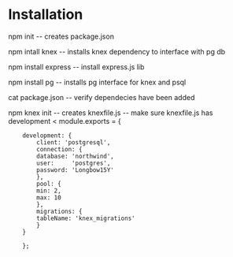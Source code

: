 # Installation

npm init 
-- creates package.json

npm intall knex
-- installs knex dependency to interface with pg db

npm install express 
-- install express.js lib

npm install pg 
-- installs pg interface for knex and psql

cat package.json 
-- verify dependecies have been added

npm knex init 
-- creates knexfile.js
-- make sure knexfile.js has development
<
        module.exports = {

        development: {
            client: 'postgresql',
            connection: {
            database: 'northwind',
            user:     'postgres',
            password: 'Longbow15Y'
            },
            pool: {
            min: 2,
            max: 10
            },
            migrations: {
            tableName: 'knex_migrations'
            }
        }

        };

>



